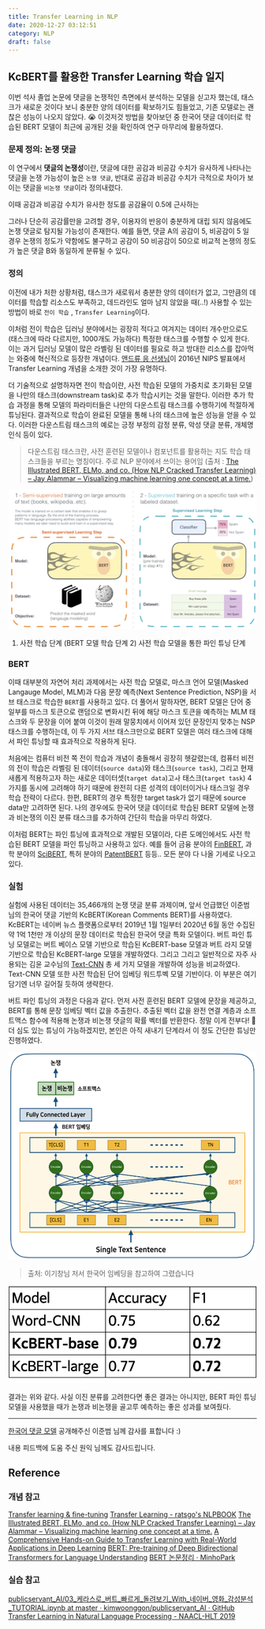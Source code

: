 ```yaml
---
title: Transfer Learning in NLP
date: 2020-12-27 03:12:51
category: NLP
draft: false
---
```


## KcBERT를 활용한 Transfer Learning 학습 일지

이번 석사 졸업 논문에 댓글을 논쟁적인 측면에서 분석하는 모델을 싣고자 했는데, 태스크가 새로운 것이다 보니 충분한 양의 데이터를 확보하기도 힘들었고, 기존 모델로는 괜찮은 성능이 나오지 않았다. 😭 이것저것 방법을 찾아보던 중 한국어 댓글 데이터로 학습된 BERT 모델이 최근에 공개된 것을 확인하여 연구 마무리에 활용하였다. 

### 문제 정의: 논쟁 댓글

이 연구에서 **댓글의 논쟁성**이란, 댓글에 대한 공감과 비공감 수치가 유사하게 나타나는 댓글을 논쟁 가능성이 높은 `논쟁 댓글`, 반대로 공감과 비공감 수치가 극적으로 차이가 보이는 댓글을 `비논쟁 댓글`이라 정의내렸다. 

이때 공감과 비공감 수치가 유사한 정도를 공감율이 0.5에 근사하는 

그러나 단순히 공감률만을 고려할 경우, 이용자의 반응이 충분하게 대립 되지 않음에도 논쟁 댓글로 탐지될 가능성이 존재한다. 예를 들면, 댓글 A의 공감이 5, 비공감이 5 일 경우 논쟁의 정도가 약함에도 불구하고 공감이 50 비공감이 50으로 비교적 논쟁의 정도가 높은 댓글 B와 동일하게 분류될 수 있다.

### 정의
이전에 내가 처한 상황처럼, 태스크가 새로워서 충분한 양의 데이터가 없고, 그만큼의 데이터를 학습할 리소스도 부족하고, 데드라인도 얼마 남지 않았을 때(..!) 사용할 수 있는 방법이 바로 `전이 학습` , `Transfer Learning`이다.  

이처럼 전이 학습은 딥러닝 분야에서는 굉장히 적다고 여겨지는 데이터 개수만으로도(태스크에 따라 다르지만, 1000개도 가능하다) 특정한 태스크를 수행할 수 있게 한다. 이는 과거 딥러닝 모델이 많은 라벨링 된 데이터를 필요로 하고 방대한 리소스를 잡아먹는 와중에 혁신적으로 등장한 개념이다. [앤드류 응 선생님](https://www.youtube.com/watch?v=wjqaz6m42wU&feature=youtu.be)이 2016년 NIPS 발표에서 Transfer Learning 개념을 소개한 것이 가장 유명하다.

더 기술적으로 설명하자면 전이 학습이란, 사전 학습된 모델의 가중치로 초기화된 모델을 나만의 태스크(downstream task)로 추가 학습시키는 것을 말한다. 이러한 추가 학습 과정을 통해 모델의 파라미터들은 나만의 다운스트림 태스크를 수행하기에 적절하게 튜닝된다. 결과적으로 학습이 완료된 모델을 통해 나의 태스크에 높은 성능을 얻을 수 있다. 이러한 다운스트림 태스크의 예로는 긍정 부정의 감정 분류, 악성 댓글 분류, 개체명 인식 등이 있다. 

> 다운스트림 태스크란, 사전 훈련된 모델이나 컴포넌트를 활용하는 지도 학습 태스크들을 부르는 명칭이다. 주로 NLP 분야에서 쓰이는 용어임 (출처 : [The Illustrated BERT, ELMo, and co. (How NLP Cracked Transfer Learning) – Jay Alammar – Visualizing machine learning one concept at a time.](http://jalammar.github.io/illustrated-bert/))


![](20201227-transfer-learning/TwoStep.png)
1) 사전 학습 단계 (BERT 모델 학습 단계 2) 사전 학습 모델을 통한 파인 튜닝 단계


### BERT
이때 대부분의 자연어 처리 과제에서는 사전 학습 모델로, 마스크 언어 모델(Masked Langauge Model, MLM)과 다음 문장 예측(Next Sentence Prediction, NSP)을 서브 태스크로 학습한 `BERT`를 사용하고 있다. 더 풀어서 말하자면, BERT 모델은 단어 중 일부를 마스크 토큰으로 랜덤으로 변화시킨 뒤에 해당 마스크 토큰을 예측하는 MLM 태스크와 두 문장을 이어 붙여 이것이 원래 말뭉치에서 이어져 있던 문장인지 맞추는 NSP 태스크를 수행하는데, 이 두 가지 서브 태스크만으로 BERT 모델은 여러 태스크에 대해서 파인 튜닝할 때 효과적으로 작용하게 된다. 

처음에는 컴퓨터 비전 쪽 전이 학습과 개념이 충돌해서 굉장히 헷갈렸는데, 컴퓨터 비전의 전이 학습은 라벨링 된 데이터(`source data`)와 태스크(`source task`), 그리고 현재 새롭게 적용하고자 하는 새로운 데이터셋(`target data`)고ㅘ 태스크(`target task`) 4가지를 동시에 고려해야 하기 때문에  완전히 다른 성격의 데이터이거나 태스크일 경우 학습 전략이 다르다. 한편, BERT의 경우 특정한 target task가 없기 때문에 source data만 고려하면 된다. 나의 경우에도 한국어 댓글 데이터로 학습된 BERT 모델에 논쟁과 비논쟁의 이진 분류 태스크를 추가하여 간단히 학습을 마무리  하였다.

이처럼 BERT는 파인 튜닝에 효과적으로 개발된 모델이라, 다른 도메인에서도 사전 학습된 BERT 모델을 파인 튜닝하고 사용하고 있다. 예를 들어 금융 분야의 [FinBERT](https://arxiv.org/abs/1908.10063), 과학 분야의 [SciBERT](https://arxiv.org/abs/1903.10676), 특허 분야의 [PatentBERT](https://arxiv.org/abs/1906.02124) 등등.. 모든 분야 다 나올 기세로 나오고 있다.


### 실험
실험에 사용된 데이터는 35,466개의 논쟁 댓글 분류 과제이며, 앞서 언급했던 이준범 님의 한국어 댓글 기반의 KcBERT(Korean Comments BERT)를 사용하였다.  KcBERT는 네이버 뉴스 플랫폼으로부터 2019년 1월 1일부터 2020년 6월 동안 수집된 약 1억 1천만 개 이상의 문장 데이터로 학습된 한국어 댓글 특화 모델이다.  버트 파인 튜닝 모델로는 버트 베이스 모델 기반으로 학습된 KcBERT-base 모델과 버트 라지 모델 기반으로 학습된 KcBERT-large 모델을 개발하였다. 그리고 그리고 일반적으로 자주 사용되는 김윤 교수님의 [Text-CNN](https://arxiv.org/abs/1408.5882) 총 세 가지 모델을 개발하여 성능을 비교하였다. Text-CNN 모델 또한 사전 학습된 단어 임베딩 워드투벡 모델 기반이다. 이 부분은 여기 담기엔 너무 길어질 듯하여 생략한다. 

버트 파인 튜닝의 과정은 다음과 같다. 먼저 사전 훈련된 BERT 모델에 문장을 제공하고, BERT를 통해 문장 임베딩 벡터 값을 추출한다. 추출된 벡터 값을 완전 연결 계층과 소프트맥스 함수에 적용해 논쟁과 비논쟁 댓글의 확률 벡터를 반환한다. 정말 이게 전부다! 🤨 더 심도 있는 튜닝이 가능하겠지만, 본인은 아직 새내기 단계라서 이 정도 간단한 튜닝만 진행하였다.

![](20201227-transfer-learning/BERT_architecture.png)
> 출처: 이기창님 저서 한국어 임베딩을 참고하여 그렸습니다


![](20201227-transfer-learning/model_result.png)

결과는 위와 같다. 사실 이진 분류를 고려한다면 좋은 결과는 아니지만, BERT 파인 튜닝 모델을 사용했을 때가 논쟁과 비논쟁을 골고루 예측하는 좋은 성과를 보여줬다.

---
[한국어 댓글 모델](https://github.com/Beomi/KcBERT) 공개해주신 이준범 님께 감사를 표합니다 :)

내용 피드백에 도움 주신 원익 님께도 감사드립니다.

## Reference
### 개념 참고
[Transfer learning & fine-tuning](https://keras.io/guides/transfer_learning/)
[Transfer Learning - ratsgo's NLPBOOK](https://ratsgo.github.io/nlpbook/docs/introduction/transfer/)
[The Illustrated BERT, ELMo, and co. (How NLP Cracked Transfer Learning) – Jay Alammar – Visualizing machine learning one concept at a time.](http://jalammar.github.io/illustrated-bert/)
[A Comprehensive Hands-on Guide to Transfer Learning with Real-World Applications in Deep Learning](https://towardsdatascience.com/a-comprehensive-hands-on-guide-to-transfer-learning-with-real-world-applications-in-deep-learning-212bf3b2f27a)
[BERT: Pre-training of Deep Bidirectional Transformers for Language Understanding](https://arxiv.org/abs/1810.04805)
[BERT 논문정리 · MinhoPark](https://mino-park7.github.io/nlp/2018/12/12/bert-%EB%85%BC%EB%AC%B8%EC%A0%95%EB%A6%AC/?fbclid=IwAR3S-8iLWEVG6FGUVxoYdwQyA-zG0GpOUzVEsFBd0ARFg4eFXqCyGLznu7w)

### 실습 참고
[publicservant_AI/03_케라스로_버트_빠르게_돌려보기_With_네이버_영화_감성분석_TUTORIAL.ipynb at master · kimwoonggon/publicservant_AI · GitHub](https://github.com/kimwoonggon/publicservant_AI/blob/master/03_%EC%BC%80%EB%9D%BC%EC%8A%A4%EB%A1%9C_%EB%B2%84%ED%8A%B8_%EB%B9%A0%EB%A5%B4%EA%B2%8C_%EB%8F%8C%EB%A0%A4%EB%B3%B4%EA%B8%B0_With_%EB%84%A4%EC%9D%B4%EB%B2%84_%EC%98%81%ED%99%94_%EA%B0%90%EC%84%B1%EB%B6%84%EC%84%9D_TUTORIAL.ipynb)
[Transfer Learning in Natural Language Processing - NAACL-HLT 2019](https://docs.google.com/presentation/d/1fIhGikFPnb7G5kr58OvYC3GN4io7MznnM0aAgadvJfc/edit#slide=id.g56add7608c_0_6)

<!--stackedit_data:
eyJoaXN0b3J5IjpbOTE0NDcxODEzXX0=
-->